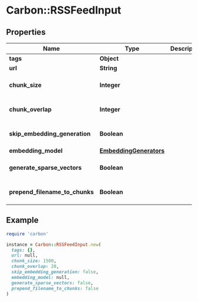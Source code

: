 # Carbon::RSSFeedInput

## Properties

| Name | Type | Description | Notes |
| ---- | ---- | ----------- | ----- |
| **tags** | **Object** |  | [optional] |
| **url** | **String** |  |  |
| **chunk_size** | **Integer** |  | [optional][default to 1500] |
| **chunk_overlap** | **Integer** |  | [optional][default to 20] |
| **skip_embedding_generation** | **Boolean** |  | [optional][default to false] |
| **embedding_model** | [**EmbeddingGenerators**](EmbeddingGenerators.md) |  | [optional] |
| **generate_sparse_vectors** | **Boolean** |  | [optional][default to false] |
| **prepend_filename_to_chunks** | **Boolean** |  | [optional][default to false] |

## Example

```ruby
require 'carbon'

instance = Carbon::RSSFeedInput.new(
  tags: {},
  url: null,
  chunk_size: 1500,
  chunk_overlap: 20,
  skip_embedding_generation: false,
  embedding_model: null,
  generate_sparse_vectors: false,
  prepend_filename_to_chunks: false
)
```

